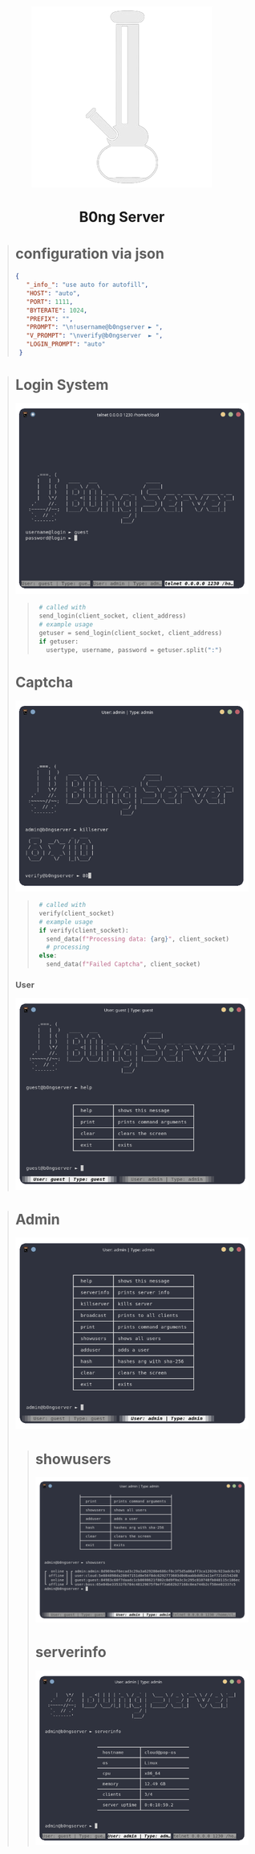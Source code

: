 
<p align="center">
  <img src="img/B0ng.png" alt="Image" />
</p>
<div align="center">
  <h1>B0ng Server</h1>
</div>


> # configuration via json
> ```json
>{
>    "_info_": "use auto for autofill",
>    "HOST": "auto",
>    "PORT": 1111,
>    "BYTERATE": 1024,
>    "PREFIX": "",
>    "PROMPT": "\n!username@b0ngserver ► ",
>    "V_PROMPT": "\nverify@b0ngserver  ► ",
>    "LOGIN_PROMPT": "auto"
>  }
>```

> # Login System
> ![image](img/login.png)
>> ```python
>>  # called with
>>  send_login(client_socket, client_address)
>>  # example usage
>>  getuser = send_login(client_socket, client_address)
>>  if getuser: 
>>    usertype, username, password = getuser.split(":")
>> ```
> # Captcha
> ![image](img/captcha.png)
>> ```python
>>  # called with
>>  verify(client_socket)
>>  # example usage
>>  if verify(client_socket):
>>    send_data(f"Processing data: {arg}", client_socket)
>>    # processing
>>  else:
>>    send_data(f"Failed Captcha", client_socket)
>> ```
>### User
> ![image](img/user.png)

> # Admin
> ![image](img/admin.png)
>>  # showusers
>> ![image](img/showusers.png)
>>  # serverinfo
>> ![image](img/serverinfo.png)